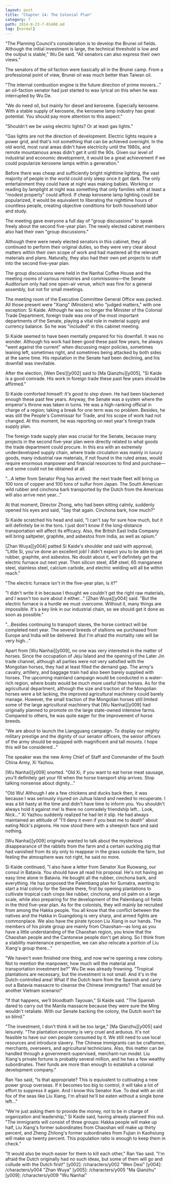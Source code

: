 ```yaml
---
layout: post
title: "Chapter 14: The Colonial Plan"
category: 7
path: 2014-8-23-7-01400.md
tag: [normal]
---
```


"The Planning Council's consideration is to develop the Brunei oil fields. Although the initial investment is large, the technical threshold is low and the output is stable," Wu De said. "All senators can also express their own views."

The senators of the oil faction were basically all in the Brunei camp. From a professional point of view, Brunei oil was much better than Taiwan oil.

"The internal combustion engine is the future direction of prime movers..." an oil-faction senator had just started to wax lyrical on this when he was interrupted by Wu De.

"We do need oil, but mainly for diesel and kerosene. Especially kerosene. With a stable supply of kerosene, the kerosene lamp industry has great potential. You should pay more attention to this aspect."

"Shouldn't we be using electric lights? Or at least gas lights."

"Gas lights are not the direction of development. Electric lights require a power grid, and that's not something that can be achieved overnight. In the old world, most rural areas didn't have electricity until the 1980s, and remote mountainous areas didn't get it until the 90s. Given our level of industrial and economic development, it would be a great achievement if we could popularize kerosene lamps within a generation."

Before there was cheap and sufficiently bright nighttime lighting, the vast majority of people in the world could only sleep once it got dark. The only entertainment they could have at night was making babies. Working or reading by lamplight at night was something that only families with at least a "modest property" could afford. If cheap kerosene lamp lighting could be popularized, it would be equivalent to liberating the nighttime hours of countless people, creating objective conditions for both household labor and study.

The meeting gave everyone a full day of "group discussions" to speak freely about the second five-year plan. The newly elected cabinet members also had their own "group discussions."

Although there were newly elected senators in this cabinet, they all continued to perform their original duties, so they were very clear about matters within their own scope of work and had mastered all the relevant materials and plans. Naturally, they also had their own pet projects to stuff into the second five-year plan.

The group discussions were held in the Nanhai Coffee House and the meeting rooms of various ministries and commissions—the Senate Auditorium only had one open-air venue, which was fine for a general assembly, but not for small meetings.

The meeting room of the Executive Committee General Office was packed. All those present were "Xiang" (Ministers) who "judged matters," with one exception: Si Kaide. Although he was no longer the Minister of the Colonial Trade Department, foreign trade was one of the most important departments of the Senate, playing a vital role in material supply and currency balance. So he was "included" in this cabinet meeting.

Si Kaide seemed to have been mentally prepared for his downfall. It was no wonder. Although his work had been good these past few years, he always "went against the current" when discussing major policies, sometimes leaning left, sometimes right, and sometimes being attacked by both sides at the same time. His reputation in the Senate had been declining, and his downfall was inevitable.

After the election, [Wen Desi][y002] said to [Ma Qianzhu][y005], "Si Kaide is a good comrade. His work in foreign trade these past few years should be affirmed."

Si Kaide comforted himself: *It's good to step down*. He had been blackened enough these past few years. Anyway, the Senate was a system where the emperor's throne was taken in turns. He was a high-ranking official in charge of a region; taking a break for one term was no problem. Besides, he was still the People's Commissar for Trade, and his scope of work had not changed. At this moment, he was reporting on next year's foreign trade supply plan.

The foreign trade supply plan was crucial for the Senate, because many projects in the second five-year plan were directly related to what goods the trade department could procure. In this era with an extremely underdeveloped supply chain, where trade circulation was mainly in luxury goods, many industrial raw materials, if not found in the ruled areas, would require enormous manpower and financial resources to find and purchase—and some could not be obtained at all.

"...A letter from Senator Ping has arrived: the next trade fleet will bring us 100 tons of copper and 100 tons of sulfur from Japan. The South American wild rubber and cinchona bark transported by the Dutch from the Americas will also arrive next year..."

At that moment, Director Zhong, who had been sitting calmly, suddenly opened his eyes and said, "Say that again. Cinchona bark, how much?"

Si Kaide scratched his head and said, "I can't say for sure how much, but it will definitely be in the tons. I just don't know if the long-distance transportation will affect its efficacy. Also, the British East India Company will bring saltpeter, graphite, and asbestos from India, as well as opium."

[Zhan Wuya][y004] patted Si Kaide's shoulder and said with approval, "Little Si, you've done an excellent job! I didn't expect you to be able to get rubber, graphite, and asbestos. No doubt about it, we'll definitely get the electric furnace out next year. Then silicon steel, 45# steel, 65 manganese steel, stainless steel, calcium carbide, and electric welding will all be within reach."

"The electric furnace isn't in the five-year plan, is it?"

"I didn't write it in because I thought we couldn't get the right raw materials, and I wasn't too sure about it either..." [Zhan Wuya][y004] said. "But the electric furnace is a hurdle we must overcome. Without it, many things are impossible. It's a key link in our industrial chain, so we should get it done as soon as possible."

"...Besides continuing to transport slaves, the horse contract will be completed next year. The several breeds of stallions we purchased from Europe and India will be delivered. But I'm afraid the mortality rate will be very high..."

Apart from [Wu Nanhai][y009], no one was very interested in the matter of horses. Since the occupation of Jeju Island and the opening of the Later Jin trade channel, although all parties were not very satisfied with the Mongolian horses, they had at least filled the demand gap. The army's cavalry, artillery, and baggage train had also been barely supplied with horses. The upcoming mainland campaign would be conducted in a water-rich region, where boats would be much more useful than horses. As for the agricultural department, although the size and traction of the Mongolian horses were a bit lacking, the improved agricultural machinery could barely manage. However, the small traction of the Mongolian horses still limited some of the large agricultural machinery that [Wu Nanhai][y009] had originally planned to promote on the large state-owned intensive farms. Compared to others, he was quite eager for the improvement of horse breeds.

"We are about to launch the Liangguang campaign. To display our mighty military prestige and the dignity of our senator officers, the senior officers of the army should be equipped with magnificent and tall mounts. I hope this will be considered..."

The speaker was the new Army Chief of Staff and Commander of the South China Army, Xi Yazhou.

[Wu Nanhai][y009] snorted. "Old Xi, if you want to eat horse meat sausage, you'll definitely get your fill when the horse transport ship arrives. Stop talking nonsense about dignity..."

"Old Wu! Although I ate a few chickens and ducks back then, it was because I was seriously injured on Juhua Island and needed to recuperate. I was a bit hasty at the time and didn't have time to inform you. You shouldn't always hold it against me! Is there no comradely friendship left... Look, Nick..." Xi Yazhou suddenly realized he had let it slip. He had always maintained an attitude of "I'll deny it even if you beat me to death" about eating Nick's pigeons. He now stood there with a sheepish face and said nothing.

[Wu Nanhai][y009] originally wanted to talk about the mysterious disappearance of the rabbits from the farm and a certain suckling pig that had vanished from its sty only to reappear in the grass outside the farm, but feeling the atmosphere was not right, he said no more.

Si Kaide continued, "I also have a letter from Senator Xue Ruowang, our consul in Batavia. You should have all read his proposal. He's not having an easy time alone in Batavia. He bought all the rubber, cinchona bark, and everything. He has proposed the Palembang plan for Sumatra, wanting to start a trial colony for the Senate there, first by opening plantations to cultivate tropical cash crops like rubber, cinchona, and oil palm on a large scale, while also preparing for the development of the Palembang oil fields in the third five-year plan. As for the colonists, they will mainly be recruited from among the Hakka people. You all know that the conflict between the natives and the Hakka in Guangdong is very sharp, and armed fights are commonplace. We also have the pirate tycoon Liu Xiang in our hands. The members of his pirate group are mainly from Chaoshan—as long as you have a little understanding of the Chaoshan region, you know that the Chaoshan people and the Cantonese people don't get along. So I think from a stability maintenance perspective, we can also relocate a portion of Liu Xiang's group there..."

"We haven't even finished one thing, and now we're opening a new colony. Not to mention the manpower, how much will the material and transportation investment be?" Wu De was already frowning. "Tropical plantations are necessary, but the investment is not small. And it's in the Dutch-controlled area! What if the Dutch learn from the Spanish and carry out a Batavia massacre to cleanse the Chinese immigrants? That would be another Vietnam scenario!"

"If that happens, we'll bloodbath Tayouan," Si Kaide said. "The Spanish dared to carry out the Manila massacre because they were sure the Ming wouldn't retaliate. With our Senate backing the colony, the Dutch won't be so blind."

"The investment, I don't think it will be too large," [Ma Qianzhu][y005] said leisurely. "The plantation economy is very cruel and arduous. It's not feasible to have our own people consumed by it. We still need to use local resources and introduce slavery. The Chinese immigrants can be craftsmen, merchants, overseers, and agricultural technicians. Also, this matter can be handled through a government-supervised, merchant-run model. Liu Xiang's private fortune is probably several million, and he has a few wealthy subordinates. Their funds are more than enough to establish a colonial development company."

Ran Yao said, "Is that appropriate? This is equivalent to cultivating a new power group overseas. If it becomes too big to control, it will take a lot of effort to suppress it again. And I know this Senator Xue. To deal with an old fox of the seas like Liu Xiang, I'm afraid he'll be eaten without a single bone left..."

"We're just asking them to provide the money, not to be in charge of organization and leadership," Si Kaide said, having already planned this out. "The immigrants will consist of three groups: Hakka people will make up half, Liu Xiang's former subordinates from Chaoshan will make up thirty percent, and Zheng Zhilong's former subordinates from Fujian in Kaohsiung will make up twenty percent. This population ratio is enough to keep them in check."

"It would also be much easier for them to kill each other," Ran Yao said. "I'm afraid the Dutch originally had no such ideas, but some of them will go and collude with the Dutch first!"
[y002]: /characters/y002 "Wen Desi"
[y004]: /characters/y004 "Zhan Wuya"
[y005]: /characters/y005 "Ma Qianzhu"
[y009]: /characters/y009 "Wu Nanhai"